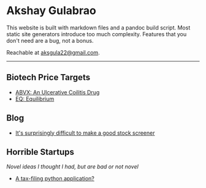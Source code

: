 
# Akshay Gulabrao

This website is built with markdown files and a pandoc build script. Most static site generators introduce too much complexity. Features that you don't need are a bug, not a bonus.

Reachable at [aksgula22@gmail.com](mailto:aksgula22@gmail.com).

---

## Biotech Price Targets
- [ABVX: An Ulcerative Coilitis Drug](./abvx.html)
- [EQ: Equilibrium](./eq.html)

## Blog
- [It's surprisingly difficult to make a good stock screener](./growth-stock-screener.html)


## Horrible Startups
*Novel ideas I thought I had, but are bad or not novel*

- [A tax-filing python application?](./tax-form-automation.html)